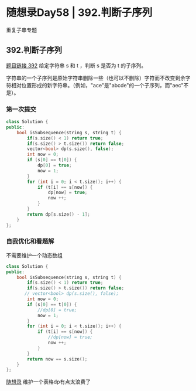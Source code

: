 # 随想录Day58 |  392.判断子序列
重复子串专题
## 392.判断子序列
[题目链接 392](https://leetcode.cn/problems/is-subsequence/description/)
给定字符串 s 和 t ，判断 s 是否为 t 的子序列。

字符串的一个子序列是原始字符串删除一些（也可以不删除）字符而不改变剩余字符相对位置形成的新字符串。（例如，"ace"是"abcde"的一个子序列，而"aec"不是）。
### 第一次提交

```cpp
class Solution {
public:
    bool isSubsequence(string s, string t) {
        if(s.size() < 1) return true;
        if(s.size() > t.size()) return false;
        vector<bool> dp(s.size(), false);
        int now = 0;
        if (s[0] == t[0]) {
            dp[0] = true;
            now = 1;
        }
        for (int i = 0; i < t.size(); i++) {
            if (t[i] == s[now]) {
                dp[now] = true;
                now ++;
            }
        }
        return dp[s.size() - 1];
    }
};
```
### 自我优化和看题解
不需要维护一个动态数组
```cpp
class Solution {
public:
    bool isSubsequence(string s, string t) {
        if(s.size() < 1) return true;
        if(s.size() > t.size()) return false;
       // vector<bool> dp(s.size(), false);
        int now = 0;
        if (s[0] == t[0]) {
            //dp[0] = true;
            now = 1;
        }
        for (int i = 0; i < t.size(); i++) {
            if (t[i] == s[now]) {
                //dp[now] = true;
                now ++;
            }
        }
        return now == s.size();
    }
};
```
[随想录](https://programmercarl.com/0392.%E5%88%A4%E6%96%AD%E5%AD%90%E5%BA%8F%E5%88%97.html#%E6%80%BB%E7%BB%93) 维护一个表格dp有点太浪费了

